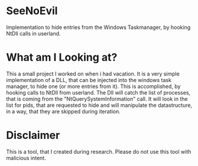 # SeeNoEvil
Implementation to hide entries from the Windows Taskmanager, by hooking NtDll calls in userland.

# What am I Looking at?
This a small project I worked on when i had vacation. It is a very simple implementation of a DLL, that can be injected into
the windows task manager, to hide one (or more entries from it). This is accomplished, by hooking calls to NtDll from userland.
The Dll will catch the list of processes, that is coming from the "NtQuerySystemInformation" call.
It will look in the list for pids, that are requested to hide and will manipulate the datastructure, in a way,
that they are skipped during iteration.

# Disclaimer
This is a tool, that I created during research. Please do not use this tool with malicious intent.
